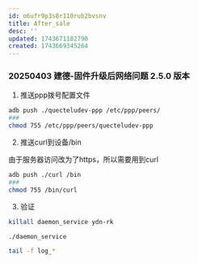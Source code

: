 ```yaml
---
id: o6ufr9p3s8r110rub2bvsnv
title: After_sale
desc: ''
updated: 1743671182790
created: 1743669345264
---
```


### 20250403 建德-固件升级后网络问题 2.5.0 版本 

1. 推送ppp拨号配置文件

```bash
adb push ./quecteludev-ppp /etc/ppp/peers/
### 
chmod 755 /etc/ppp/peers/quecteludev-ppp
```

2. 推送curl到设备/bin

由于服务器访问改为了https，所以需要用到curl

```bash
adb push ./curl /bin
###
chmod 755 /bin/curl
```

3. 验证

```bash
killall daemon_service ydn-rk

./daemon_service 

tail -f log_*

```
